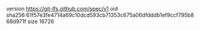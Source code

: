 version https://git-lfs.github.com/spec/v1
oid sha256:61f57e3fe4714a69c10dcd593cb71353c675a06dfdddb1ef9ccf795b868d971f
size 16726
